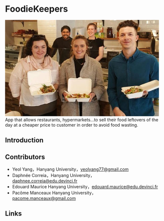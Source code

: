 # FoodieKeepers
![](https://github.com/Ediwna/FoodieKeepers/blob/main/rec/wasteFood.jpg)
App that allows restaurants, hypermarkets...to sell their food leftovers of the day at a cheaper price to customer in order to avoid food wasting.

## Introduction


## Contributors
* Yeol Yang，Hanyang University，yeolyang77@gmail.com  
* Daphnée Correia，Hanyang University，daphnee.correia@edu.devinci.fr  
* Edouard Maurice Hanyang University，edouard.maurice@edu.devinci.fr  
* Pacôme Manceaux Hanyang University，pacome.manceaux@gmail.com  


## Links
